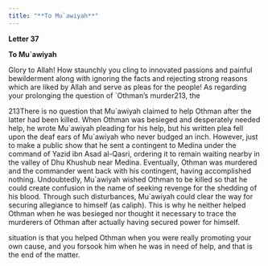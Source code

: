 ```yaml
---
title: "**To Mu`awiyah**" 
---
```

**Letter 37**

**To Mu\`awiyah**

Glory to Allah\! How staunchly you cling to innovated passions and painful bewilderment along with ignoring the facts and rejecting strong reasons which are liked by Allah and serve as pleas for the people\! As regarding your prolonging the question of \`Othman’s murder213, the

213There is no question that Mu\`awiyah claimed to help Othman after the latter had been killed\. When Othman was besieged and desperately needed help, he wrote Mu\`awiyah pleading for his help, but his written plea fell upon the deaf ears of Mu\`awiyah who never budged an inch\. However, just to make a public show that he sent a contingent to Medina under the command of Yazid ibn Asad al\-Qasri, ordering it to remain waiting nearby in the valley of Dhu Khushub near Medina\. Eventually, Othman was murdered and the commander went back with his contingent, having accomplished nothing\. Undoubtedly, Mu\`awiyah wished Othman to be killed so that he could create confusion in the name of seeking revenge for the shedding of his blood\. Through such disturbances, Mu\`awiyah could clear the way for securing allegiance to himself \(as caliph\)\. This is why he neither helped Othman when he was besieged nor thought it necessary to trace the murderers of Othman after actually having secured power for himself\.

<a id="page788"></a>situation is that you helped Othman when you were really promoting your own cause, and you forsook him when he was in need of help, and that is the end of the matter\.

